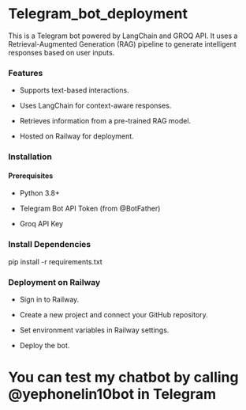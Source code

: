 # Telegram_bot_deployment

This is a Telegram bot powered by LangChain and GROQ API. It uses a Retrieval-Augmented Generation (RAG) pipeline to generate intelligent responses based on user inputs.

### Features

- Supports text-based interactions.

- Uses LangChain for context-aware responses.

- Retrieves information from a pre-trained RAG model.

- Hosted on Railway for deployment.

### Installation

#### Prerequisites

- Python 3.8+

- Telegram Bot API Token (from @BotFather)

- Groq API Key

### Install Dependencies

pip install -r requirements.txt

### Deployment on Railway

- Sign in to Railway.

- Create a new project and connect your GitHub repository.

- Set environment variables in Railway settings.

- Deploy the bot.

# You can test my chatbot by calling @yephonelin10bot in Telegram
